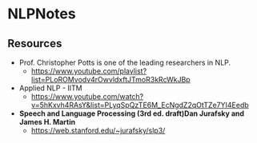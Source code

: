 # NLPNotes

## Resources
- Prof. Christopher Potts is one of the leading researchers in NLP. 
  - https://www.youtube.com/playlist?list=PLoROMvodv4rOwvldxftJTmoR3kRcWkJBp
- Applied NLP - IITM
  - https://www.youtube.com/watch?v=5hKxvh4RAsY&list=PLyqSpQzTE6M_EcNgdZ2qOtTZe7YI4Eedb
- **Speech and Language Processing (3rd ed. draft)Dan Jurafsky and James H. Martin** 
  - https://web.stanford.edu/~jurafsky/slp3/

